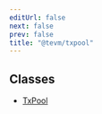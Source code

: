 ```yaml
---
editUrl: false
next: false
prev: false
title: "@tevm/txpool"
---
```


## Classes

- [TxPool](/reference/tevm/txpool/classes/txpool/)
